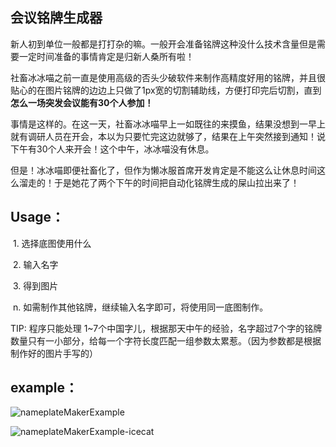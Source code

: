 ## 会议铭牌生成器

新人初到单位一般都是打打杂的嘛。一般开会准备铭牌这种没什么技术含量但是需要一定时间准备的事情肯定是归新人桑所有啦！

社畜冰冰喵之前一直是使用高级的否头少破软件来制作高精度好用的铭牌，并且很贴心的在图片铭牌的边边上只做了1px宽的切割辅助线，方便打印完后切割，直到  **怎么一场突发会议能有30个人参加！**

事情是这样的。在这一天，社畜冰冰喵早上一如既往的来摸鱼，结果没想到一早上就有调研人员在开会，本以为只要忙完这边就够了，结果在上午突然接到通知！说下午有30个人来开会！这个中午，冰冰喵没有休息。

但是！冰冰喵即便社畜化了，但作为懒冰服首席开发肯定是不能这么让休息时间这么溜走的！于是她花了两个下午的时间把自动化铭牌生成的屎山拉出来了！



## Usage：

​	1. 选择底图使用什么

​	2. 输入名字

​	3. 得到图片

​	n. 如需制作其他铭牌，继续输入名字即可，将使用同一底图制作。



TIP: 程序只能处理 1~7个中国字儿，根据那天中午的经验，名字超过7个字的铭牌数量只有一小部分，给每一个字符长度匹配一组参数太累惹。（因为参数都是根据制作好的图片手写的）



## example：

![nameplateMakerExample](https://file.hk1.sinbing.com/image/github/NameplateMaker/nameplateMakerExample.png)

![nameplateMakerExample-icecat](https://file.hk1.sinbing.com/image/github/NameplateMaker/nameplateMakerExample-icecat.png)





